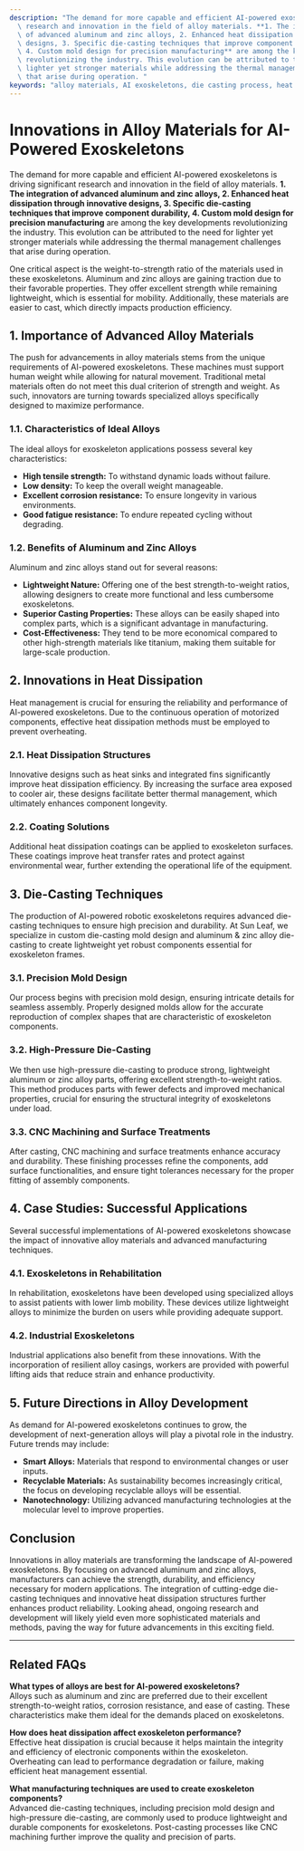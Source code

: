 ```yaml
---
description: "The demand for more capable and efficient AI-powered exoskeletons is driving significant\
  \ research and innovation in the field of alloy materials. **1. The integration\
  \ of advanced aluminum and zinc alloys, 2. Enhanced heat dissipation through innovative\
  \ designs, 3. Specific die-casting techniques that improve component durability,\
  \ 4. Custom mold design for precision manufacturing** are among the key developments\
  \ revolutionizing the industry. This evolution can be attributed to the need for\
  \ lighter yet stronger materials while addressing the thermal management challenges\
  \ that arise during operation. "
keywords: "alloy materials, AI exoskeletons, die casting process, heat dissipation efficiency"
---
```

# Innovations in Alloy Materials for AI-Powered Exoskeletons

The demand for more capable and efficient AI-powered exoskeletons is driving significant research and innovation in the field of alloy materials. **1. The integration of advanced aluminum and zinc alloys, 2. Enhanced heat dissipation through innovative designs, 3. Specific die-casting techniques that improve component durability, 4. Custom mold design for precision manufacturing** are among the key developments revolutionizing the industry. This evolution can be attributed to the need for lighter yet stronger materials while addressing the thermal management challenges that arise during operation. 

One critical aspect is the weight-to-strength ratio of the materials used in these exoskeletons. Aluminum and zinc alloys are gaining traction due to their favorable properties. They offer excellent strength while remaining lightweight, which is essential for mobility. Additionally, these materials are easier to cast, which directly impacts production efficiency.

## **1. Importance of Advanced Alloy Materials**
The push for advancements in alloy materials stems from the unique requirements of AI-powered exoskeletons. These machines must support human weight while allowing for natural movement. Traditional metal materials often do not meet this dual criterion of strength and weight. As such, innovators are turning towards specialized alloys specifically designed to maximize performance.

### **1.1. Characteristics of Ideal Alloys**
The ideal alloys for exoskeleton applications possess several key characteristics:
- **High tensile strength:** To withstand dynamic loads without failure.
- **Low density:** To keep the overall weight manageable.
- **Excellent corrosion resistance:** To ensure longevity in various environments.
- **Good fatigue resistance:** To endure repeated cycling without degrading.

### **1.2. Benefits of Aluminum and Zinc Alloys**
Aluminum and zinc alloys stand out for several reasons:
- **Lightweight Nature:** Offering one of the best strength-to-weight ratios, allowing designers to create more functional and less cumbersome exoskeletons.
- **Superior Casting Properties:** These alloys can be easily shaped into complex parts, which is a significant advantage in manufacturing.
- **Cost-Effectiveness:** They tend to be more economical compared to other high-strength materials like titanium, making them suitable for large-scale production.

## **2. Innovations in Heat Dissipation**
Heat management is crucial for ensuring the reliability and performance of AI-powered exoskeletons. Due to the continuous operation of motorized components, effective heat dissipation methods must be employed to prevent overheating.

### **2.1. Heat Dissipation Structures**
Innovative designs such as heat sinks and integrated fins significantly improve heat dissipation efficiency. By increasing the surface area exposed to cooler air, these designs facilitate better thermal management, which ultimately enhances component longevity.

### **2.2. Coating Solutions**
Additional heat dissipation coatings can be applied to exoskeleton surfaces. These coatings improve heat transfer rates and protect against environmental wear, further extending the operational life of the equipment. 

## **3. Die-Casting Techniques**
The production of AI-powered robotic exoskeletons requires advanced die-casting techniques to ensure high precision and durability. At Sun Leaf, we specialize in custom die-casting mold design and aluminum & zinc alloy die-casting to create lightweight yet robust components essential for exoskeleton frames.

### **3.1. Precision Mold Design**
Our process begins with precision mold design, ensuring intricate details for seamless assembly. Properly designed molds allow for the accurate reproduction of complex shapes that are characteristic of exoskeleton components.

### **3.2. High-Pressure Die-Casting**
We then use high-pressure die-casting to produce strong, lightweight aluminum or zinc alloy parts, offering excellent strength-to-weight ratios. This method produces parts with fewer defects and improved mechanical properties, crucial for ensuring the structural integrity of exoskeletons under load.

### **3.3. CNC Machining and Surface Treatments**
After casting, CNC machining and surface treatments enhance accuracy and durability. These finishing processes refine the components, add surface functionalities, and ensure tight tolerances necessary for the proper fitting of assembly components.

## **4. Case Studies: Successful Applications**
Several successful implementations of AI-powered exoskeletons showcase the impact of innovative alloy materials and advanced manufacturing techniques.

### **4.1. Exoskeletons in Rehabilitation**
In rehabilitation, exoskeletons have been developed using specialized alloys to assist patients with lower limb mobility. These devices utilize lightweight alloys to minimize the burden on users while providing adequate support.

### **4.2. Industrial Exoskeletons**
Industrial applications also benefit from these innovations. With the incorporation of resilient alloy casings, workers are provided with powerful lifting aids that reduce strain and enhance productivity.

## **5. Future Directions in Alloy Development**
As demand for AI-powered exoskeletons continues to grow, the development of next-generation alloys will play a pivotal role in the industry. Future trends may include:
- **Smart Alloys:** Materials that respond to environmental changes or user inputs.
- **Recyclable Materials:** As sustainability becomes increasingly critical, the focus on developing recyclable alloys will be essential.
- **Nanotechnology:** Utilizing advanced manufacturing technologies at the molecular level to improve properties.

## **Conclusion**
Innovations in alloy materials are transforming the landscape of AI-powered exoskeletons. By focusing on advanced aluminum and zinc alloys, manufacturers can achieve the strength, durability, and efficiency necessary for modern applications. The integration of cutting-edge die-casting techniques and innovative heat dissipation structures further enhances product reliability. Looking ahead, ongoing research and development will likely yield even more sophisticated materials and methods, paving the way for future advancements in this exciting field.

---

## Related FAQs

**What types of alloys are best for AI-powered exoskeletons?**  
Alloys such as aluminum and zinc are preferred due to their excellent strength-to-weight ratios, corrosion resistance, and ease of casting. These characteristics make them ideal for the demands placed on exoskeletons.

**How does heat dissipation affect exoskeleton performance?**  
Effective heat dissipation is crucial because it helps maintain the integrity and efficiency of electronic components within the exoskeleton. Overheating can lead to performance degradation or failure, making efficient heat management essential.

**What manufacturing techniques are used to create exoskeleton components?**  
Advanced die-casting techniques, including precision mold design and high-pressure die-casting, are commonly used to produce lightweight and durable components for exoskeletons. Post-casting processes like CNC machining further improve the quality and precision of parts.
